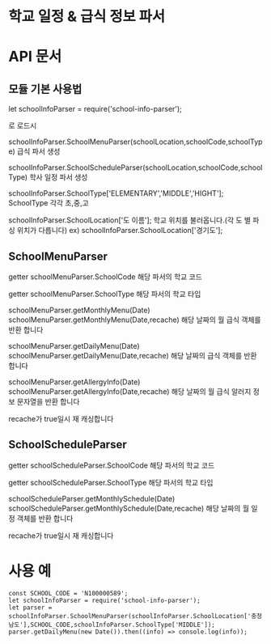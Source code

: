 학교 일정 & 급식 정보 파서
======================

# API 문서

## 모듈 기본 사용법

  let schoolInfoParser = require('school-info-parser');

로 로드시

schoolInfoParser.SchoolMenuParser(schoolLocation,schoolCode,schoolType)
급식 파서 생성

schoolInfoParser.SchoolScheduleParser(schoolLocation,schoolCode,schoolType)
학사 일정 파서 생성

schoolInfoParser.SchoolType['ELEMENTARY','MIDDLE','HIGHT'];
SchoolType 각각 초,중,고

schoolInfoParser.SchoolLocation['도 이름'];
학교 위치를 불러옵니다.(각 도 별 파싱 위치가 다릅니다)
ex) schoolInfoParser.SchoolLocation['경기도'];

## SchoolMenuParser

getter schoolMenuParser.SchoolCode
해당 파서의 학교 코드

getter schoolMenuParser.SchoolType
해당 파서의 학교 타입

schoolMenuParser.getMonthlyMenu(Date)
schoolMenuParser.getMonthlyMenu(Date,recache)
해당 날짜의 월 급식 객체를 반환 합니다

schoolMenuParser.getDailyMenu(Date)
schoolMenuParser.getDailyMenu(Date,recache)
해당 날짜의 급식 객체를 반환 합니다

schoolMenuParser.getAllergyInfo(Date)
schoolMenuParser.getAllergyInfo(Date,recache)
해당 날짜의 월 급식 알러지 정보 문자열을 반환 합니다

recache가 true일시 재 캐싱합니다


## SchoolScheduleParser

getter schoolScheduleParser.SchoolCode
해당 파서의 학교 코드

getter schoolScheduleParser.SchoolType
해당 파서의 학교 타입

schoolScheduleParser.getMonthlySchedule(Date)
schoolScheduleParser.getMonthlySchedule(Date,recache)
해당 날짜의 월 일정 객체를 반환 합니다

recache가 true일시 재 캐싱합니다


# 사용 예

    const SCHOOL_CODE = 'N100000589';
    let schoolInfoParser = require('school-info-parser');
    let parser = schoolInfoParser.SchoolMenuParser(schoolInfoParser.SchoolLocation['충청남도'],SCHOOL_CODE,schoolInfoParser.SchoolType['MIDDLE']);
    parser.getDailyMenu(new Date()).then((info) => console.log(info));
